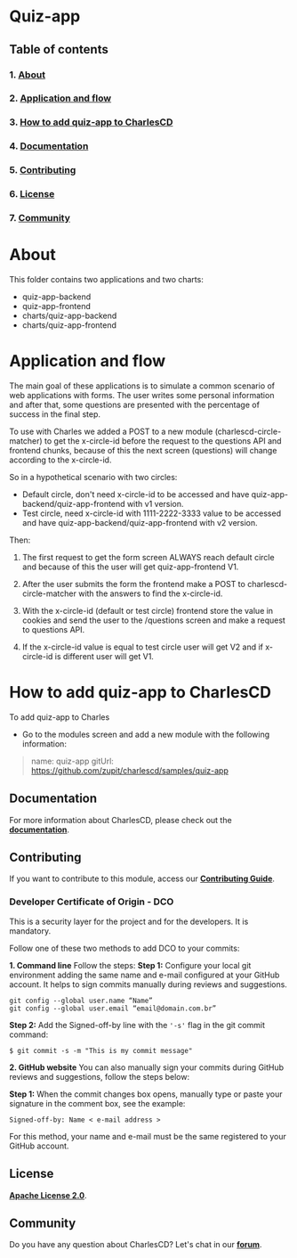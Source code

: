 # **Quiz-app**

## **Table of contents**
### 1. [**About**](#about)
### 2. [**Application and flow**](#application-and-flow)
### 3. [**How to add quiz-app to CharlesCD**](#how-to-add-quiz-app-to-charlescd)
### 4. [**Documentation**](#documentation)
### 5. [**Contributing**](#contributing)
### 6. [**License**](#license)
### 7. [**Community**](#community)

# **About**
This folder contains two applications and two charts:
- quiz-app-backend
- quiz-app-frontend
- charts/quiz-app-backend
- charts/quiz-app-frontend

# **Application and flow**

The main goal of these applications is to simulate a common scenario of web applications with forms. The user writes some personal information and after that, some questions are presented with the percentage of success in the final step.

To use with Charles we added a POST to a new module (charlescd-circle-matcher) to get the x-circle-id before the request to the questions API and frontend chunks, because of this the next screen (questions) will change according to the x-circle-id.

So in a hypothetical scenario with two circles:

- Default circle, don't need x-circle-id to be accessed and have quiz-app-backend/quiz-app-frontend with v1 version.
- Test circle, need x-circle-id with 1111-2222-3333 value to be accessed and have quiz-app-backend/quiz-app-frontend with v2 version.

Then: 
1. The first request to get the form screen ALWAYS reach default circle and because of this the user will get quiz-app-frontend V1.

2. After the user submits the form the frontend make a POST to charlescd-circle-matcher with the answers to find the x-circle-id.

3. With the x-circle-id (default or test circle) frontend store the value in cookies and send the user to the /questions screen and make a request to questions API.

4. If the x-circle-id value is equal to test circle user will get V2 and if x-circle-id is different user will get V1.

# **How to add quiz-app to CharlesCD**

To add quiz-app to Charles 
- Go to the modules screen and add a new module with the following information:

> name: quiz-app
> gitUrl: https://github.com/zupit/charlescd/samples/quiz-app

## **Documentation**

For more information about CharlesCD, please check out the [**documentation**](https://docs.charlescd.io/).

## **Contributing**

If you want to contribute to this module, access our [**Contributing Guide**](https://github.com/ZupIT/charlescd/blob/main/CONTRIBUTING.md).

### **Developer Certificate of Origin - DCO**

 This is a security layer for the project and for the developers. It is mandatory.
 
 Follow one of these two methods to add DCO to your commits:
 
**1. Command line**
 Follow the steps: 
 **Step 1:** Configure your local git environment adding the same name and e-mail configured at your GitHub account. It helps to sign commits manually during reviews and suggestions.

 ```
git config --global user.name “Name”
git config --global user.email “email@domain.com.br”
```
**Step 2:** Add the Signed-off-by line with the `'-s'` flag in the git commit command:

```
$ git commit -s -m "This is my commit message"
```

**2. GitHub website**
You can also manually sign your commits during GitHub reviews and suggestions, follow the steps below: 

**Step 1:** When the commit changes box opens, manually type or paste your signature in the comment box, see the example:

```
Signed-off-by: Name < e-mail address >
```

For this method, your name and e-mail must be the same registered to your GitHub account.

[Charles Documentation]: https://docs.charlescd.io/
[Node environment]: https://nodejs.org/en/
[Docker]: https://docs.docker.com/get-docker/
[Swagger API Documentation]: http://localhost:3000/api/swagger
[Postman Collection]: src/resources/postman/Charles_Butler.postman_collection.json
[Contributing Guide]: https://github.com/ZupIT/charlescd/blob/master/CONTRIBUTING.md

## **License**
[**Apache License 2.0**](https://github.com/ZupIT/charlescd/blob/main/LICENSE).

## **Community**

Do you have any question about CharlesCD? Let's chat in our [**forum**](https://forum.zup.com.br/).

